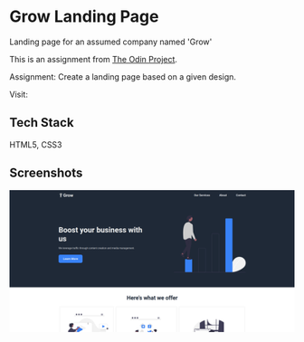 
# Grow Landing Page

Landing page for an assumed company named 'Grow'

This is an assignment from [The Odin Project](https://www.theodinproject.com/).

Assignment: Create a landing page based on a given design.

Visit: 

## Tech Stack

HTML5, CSS3


## Screenshots

![App Screenshot](./images/grow-landing-page.png)

